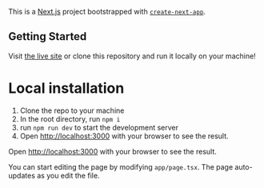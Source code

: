 This is a [Next.js](https://nextjs.org/) project bootstrapped with [`create-next-app`](https://github.com/vercel/next.js/tree/canary/packages/create-next-app).

## Getting Started

Visit [the live site](https://notbnb.vercel.app/) or clone this repository and run it locally on your machine!

# Local installation
1. Clone the repo to your machine
2. In the root directory, run `npm i`
3. run `npm run dev` to start the development server
4. Open [http://localhost:3000](http://localhost:3000) with your browser to see the result.

Open [http://localhost:3000](http://localhost:3000) with your browser to see the result.

You can start editing the page by modifying `app/page.tsx`. The page auto-updates as you edit the file.
